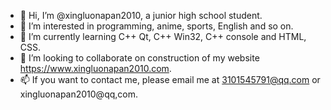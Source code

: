 - 👋 Hi, I’m @xingluonapan2010, a junior high school student.
- 👀 I’m interested in programming, anime, sports, English and so on.
- 🌱 I’m currently learning C++ Qt, C++ Win32, C++ console and HTML, CSS.
- 💞️ I’m looking to collaborate on construction of my website https://www.xingluonapan2010.com.
- 📫 If you want to contact me, please email me at 3101545791@qq.com or xingluonapan2010@qq,com.

<!---
xingluonapan2010/xingluonapan2010 is a ✨ special ✨ repository because its `README.md` (this file) appears on your GitHub profile.
You can click the Preview link to take a look at your changes.
--->

